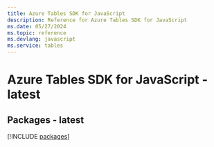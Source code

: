 ```yaml
---
title: Azure Tables SDK for JavaScript
description: Reference for Azure Tables SDK for JavaScript
ms.date: 05/27/2024
ms.topic: reference
ms.devlang: javascript
ms.service: tables
---
```

# Azure Tables SDK for JavaScript - latest
## Packages - latest
[!INCLUDE [packages](tables-index.md)]